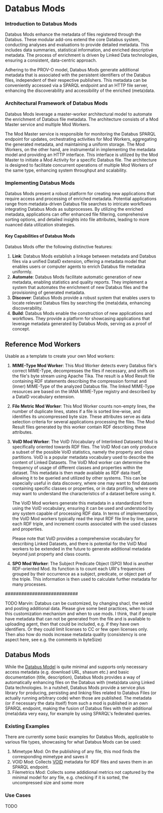 # Databus Mods

### Introduction to Databus Mods

Databus Mods enhance the metadata of files registered through the Databus. These modular add-ons extend the core Databus system, conducting analyses and evaluations to provide detailed metadata. This includes data summaries, statistical information, and enriched descriptive metadata. The process of enrichment is driven by Linked Data technologies, ensuring a consistent, data-centric approach.

Adhering to the PROV-O model, Databus Mods generate additional metadata that is associated with the persistent identifiers of the Databus files, independent of their respective publishers. This metadata can be conveniently accessed via a SPARQL endpoint and an HTTP file server, enhancing the discoverability and accessibility of the enriched (meta)data. &#x20;

### Architectural Framework of Databus Mods

Databus Mods leverage a master-worker architectural model to automate the enrichment of Databus file metadata. The architecture consists of a Mod Master service and multiple Mod Workers.

The Mod Master service is responsible for monitoring the Databus SPARQL endpoint for updates, orchestrating activities for Mod Workers, aggregating the generated metadata, and maintaining a uniform storage. The Mod Workers, on the other hand, are instrumental in implementing the metadata model and providing an HTTP interface. This interface is utilized by the Mod Master to initiate a Mod Activity for a specific Databus file. The architecture is designed to facilitate concurrent operations of multiple Mod Workers of the same type, enhancing system throughput and scalability.

### Implementing Databus Mods

Databus Mods present a robust platform for creating new applications that require access and processing of enriched metadata. Potential applications range from metadata-driven Databus file searches to intricate workflows integrating Databus Mods as subprocesses. By utilizing the enriched metadata, applications can offer enhanced file filtering, comprehensive sorting options, and detailed insights into file attributes, leading to more nuanced data utilization strategies.

#### Key Capabilities of Databus Mods

Databus Mods offer the following distinctive features:

1. **Link**: Databus Mods establish a linkage between metadata and Databus files via a unified DataID extension, offering a metadata model that enables users or computer agents to enrich Databus file metadata uniformly.
2. **Automate**: Databus Mods facilitate automatic generation of new metadata, enabling statistics and quality reports. They implement a system that automates the enrichment of new Databus files and the provisioning of generated metadata.
3. **Discover**: Databus Mods provide a robust system that enables users to locate relevant Databus files by searching the (meta)data, enhancing discoverability.
4. **Build**: Databus Mods enable the construction of new applications and workflows. They provide a platform for showcasing applications that leverage metadata generated by Databus Mods, serving as a proof of concept.



## Reference Mod Workers

Usable as a template to create your own Mod workers:

1. **MIME-Type Mod Worker**: This Mod Worker detects every Databus file's correct MIME-Type, decompresses the files if necessary, and sniffs on the file's byte stream using Apache Tika. The result is a Mod Result file containing RDF statements describing the compression format and (inner) MIME-Type of the analyzed Databus file. The linked MIME-Type resources are based on the IANA MIME-Type registry and described by a DataID vocabulary extension.
2. **File Metric Mod Worker**: This Mod Worker counts non-empty lines, the number of duplicate lines, states if a file is sorted line-wise, and identifies its uncompressed byte size. These attributes serve as data selection criteria for several applications processing the files. The Mod Result files generated by this worker contain RDF describing these attributes.
3.  **VoID Mod Worker**: The VoID (Vocabulary of Interlinked Datasets) Mod is specifically oriented towards RDF files. The VoID Mod can only produce a subset of the possible VoID statistics, namely the property and class partitions. VoID is a popular metadata vocabulary used to describe the content of Linked Datasets. The VoID Mod worker can determine the frequency of usage of different classes and properties within the dataset. This metadata is then made available as RDF data itself, allowing it to be queried and utilized by other systems. This can be especially useful in data discovery, where one may want to find datasets containing specific classes or properties, or in data profiling, where one may want to understand the characteristics of a dataset before using it.

    The VoID Mod workers generate this metadata in a standardized form using the VoID vocabulary, ensuring it can be used and understood by any system capable of processing RDF data. In terms of implementation, the VoID Mod workers typically read the input RDF file line by line, parse each RDF triple, and increment counts associated with the used classes and properties.

    Please note that VoID provides a comprehensive vocabulary for describing Linked Datasets, and there is potential for the VoID Mod workers to be extended in the future to generate additional metadata beyond just property and class counts.
4. **SPO Mod Worker**: The Subject Predicate Object (SPO) Mod is another RDF-oriented Mod. Its function is to count each URI's frequencies grouped by their occurrence as a subject, predicate, or object part of the triple. This information is then used to calculate further metadata for many processes.

\###########################



TODO Marvin: Databus can be customized, by changing shacl, the webid and posting additional data. Please give some best practices, when to use this customization mechanism and when to use mods. I think, that if people have metadata that can not be generated from the file and is available to uploading agent, then that could be included, e.g. if they have own identifiers. Or they could limit licenses to CC or few open licenses only. Then also how do mods increase metadata quality (consistency is one aspect here, see e.g. the comments in byteSize)

## Databus Mods

While the [Databus Model](model.md) is quite minimal and supports only necessary access metadata (e.g. download URL, shasum etc.) and basic documentation (title, description), Databus Mods provides a way of automatically enhancing files on the Databus with (meta)data using Linked Data technologies. In a nutshell, Databus Mods provide a service plus library for producing, persisting and linking files related to Databus Files (or actually running arbitrary code) when those are published. The metadata (or if necessary the data itself) from such a mod is published in an own SPARQL endpoint, making the fusion of Databus files with their additional (meta)data very easy, for example by using SPARQL's federated queries.

### Existing Examples

There are currently some basic examples for Databus Mods, applicable to various file types, showcasing for what Databus Mods can be used:

1. Mimetype Mod: On the publishing of any file, this mod finds the corresponding mimetype and saves it
2. VOID Mod: Collects [VOID](https://www.w3.org/TR/void/) metadata for RDF files and saves them in an SPARQL endpoint.
3. Filemetrics Mod: Collects some addidional metrics not captured by the minimal model for any file, e.g. checking if it is sorted, the uncompressed size and some more

### Use Cases

TODO
